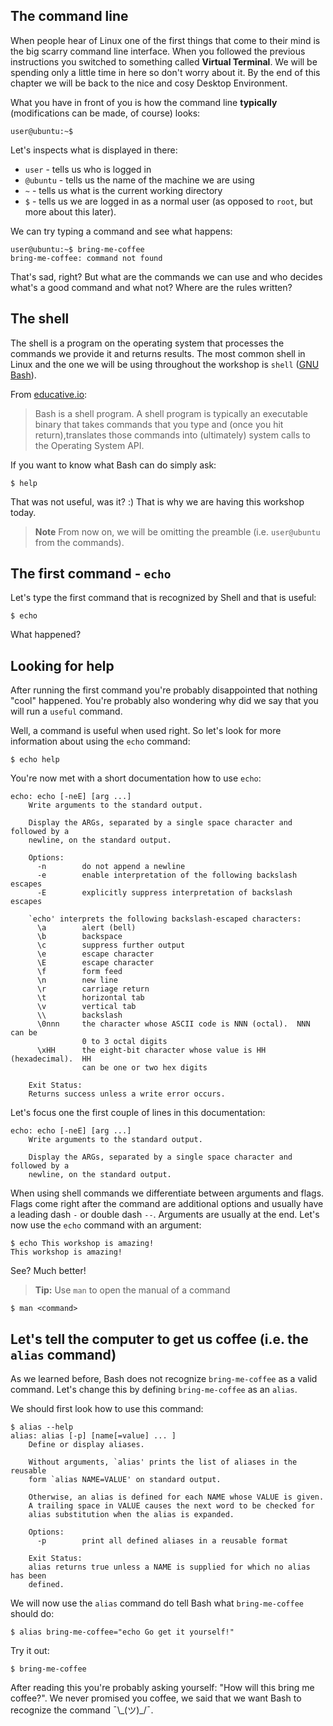 ## The command line

When people hear of Linux one of the first things that come to their mind is the big scarry command line interface. When you followed the previous instructions you switched to something called **Virtual Terminal**. We will be spending only a little time in here so don't worry about it. By the end of this chapter we will be back to the nice and cosy Desktop Environment.

What you have in front of you is how the command line **typically** (modifications can be made, of course) looks:

```
user@ubuntu:~$
```

Let's inspects what is displayed in there:
- `user` - tells us who is logged in
- `@ubuntu` - tells us the name of the machine we are using
- `~` - tells us what is the current working directory
- `$` - tells us we are logged in as a normal user (as opposed to `root`, but more about this later).

We can try typing a command and see what happens:

```
user@ubuntu:~$ bring-me-coffee
bring-me-coffee: command not found
```
That's sad, right? But what are the commands we can use and who decides what's a good command and what not? Where are the rules written?

## The shell
<!-- Hidden information -->
<!-- The content in this page was inspired by: -->
<!--  https://www.educative.io/courses/master-the-bash-shell/3j8399P3M6M -->

The shell is a program on the operating system that processes the commands we provide it and returns results. The most common shell in Linux and the one we will be using throughout the workshop is `shell` ([GNU Bash](https://www.gnu.org/software/bash/)).

From [educative.io](https://www.educative.io/courses/master-the-bash-shell/3j8399P3M6M):
> Bash is a shell program.
> A shell program is typically an executable binary that takes commands that you type and (once you hit return),translates those commands into (ultimately) system calls to the Operating System API.

If you want to know what Bash can do simply ask:
```
$ help
```
That was not useful, was it? :) That is why we are having this workshop today.

> **Note** From now on, we will be omitting the preamble (i.e. `user@ubuntu` from the commands).

## The first command - `echo`

Let's type the first command that is recognized by Shell and that is useful:
```
$ echo
```
What happened?

## Looking for help

After running the first command you're probably disappointed that nothing "cool" happened. You're probably also wondering why did we say that you will run a `useful` command.

Well, a command is useful when used right. So let's look for more information about using the `echo` command:
```
$ echo help
```
You're now met with a short documentation how to use `echo`:
```
echo: echo [-neE] [arg ...]
    Write arguments to the standard output.

    Display the ARGs, separated by a single space character and followed by a
    newline, on the standard output.

    Options:
      -n        do not append a newline
      -e        enable interpretation of the following backslash escapes
      -E        explicitly suppress interpretation of backslash escapes

    `echo' interprets the following backslash-escaped characters:
      \a        alert (bell)
      \b        backspace
      \c        suppress further output
      \e        escape character
      \E        escape character
      \f        form feed
      \n        new line
      \r        carriage return
      \t        horizontal tab
      \v        vertical tab
      \\        backslash
      \0nnn     the character whose ASCII code is NNN (octal).  NNN can be
                0 to 3 octal digits
      \xHH      the eight-bit character whose value is HH (hexadecimal).  HH
                can be one or two hex digits

    Exit Status:
    Returns success unless a write error occurs.
```
Let's focus one the first couple of lines in this documentation:
```
echo: echo [-neE] [arg ...]
    Write arguments to the standard output.

    Display the ARGs, separated by a single space character and followed by a
    newline, on the standard output.
```

When using shell commands we differentiate between arguments and flags. Flags come right after the command are additional options and usually have a leading dash `-` or double dash `--`. Arguments are usually at the end. Let's now use the `echo` command with an argument:
```
$ echo This workshop is amazing!
This workshop is amazing!
```
See? Much better!

> **Tip:** Use `man` to open the manual of a command
```
$ man <command>
```

## Let's tell the computer to get us coffee (i.e. the `alias` command)

As we learned before, Bash does not recognize `bring-me-coffee` as a valid command. Let's change this by
defining `bring-me-coffee` as an `alias`.

We should first look how to use this command:
```
$ alias --help
alias: alias [-p] [name[=value] ... ]
    Define or display aliases.

    Without arguments, `alias' prints the list of aliases in the reusable
    form `alias NAME=VALUE' on standard output.

    Otherwise, an alias is defined for each NAME whose VALUE is given.
    A trailing space in VALUE causes the next word to be checked for
    alias substitution when the alias is expanded.

    Options:
      -p        print all defined aliases in a reusable format

    Exit Status:
    alias returns true unless a NAME is supplied for which no alias has been
    defined.
```

We will now use the `alias` command do tell Bash what `bring-me-coffee` should do:
```
$ alias bring-me-coffee="echo Go get it yourself!"
```

Try it out:
```
$ bring-me-coffee
```

After reading this you're probably asking yourself: "How will this bring me coffee?". We never promised you coffee, we said that we want Bash to recognize the command ¯\\\_(ツ)\_/¯.